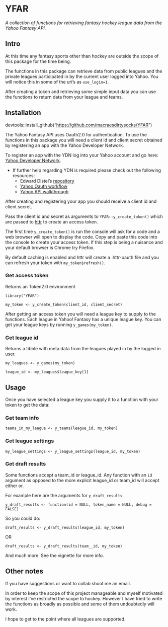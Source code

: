 
<!-- README.md is generated from README.Rmd. Please edit that file -->

# YFAR

*A collection of functions for retrieving fantasy hockey league data
from the Yahoo Fantasy API.*

<!-- badges: start -->

<!-- badges: end -->

## Intro

At this time any fantasy sports other than hockey are outside the scope
of this package for the time being.

The functions in this package can retrieve data from public leagues and
the private leagues participated in by the current user logged into
Yahoo. You will notice this in some of the uri’s as `use_login=1`.

After creating a token and retrieving some simple input data you can use
the functions to return data from your league and teams.

## Installation

devtools::install\_github(“<https://github.com/macraesdirtysocks/YFAR>”)

The Yahoo Fantasy API uses Oauth2.0 for authentication. To use the
functions in this package you will need a client id and client secret
obtained by registering an app with the Yahoo Developer Network.

To register an app with the YDN log into your Yahoo account and go here:
[Yahoo Developer Network](https://developer.yahoo.com/apps/create/).

  - If further help regarding YDN is required please check out the
    following resources:
      - Edward Distel’s
        [repository](https://github.com/edwarddistel/yahoo-fantasy-baseball-reader)
      - [Yahoo Oauth
        workflow](%22https://web.archive.org/web/20130630133353/http://developer.yahoo.com/oauth/guide/oauth-guide.html)
      - [Yahoo API
        walkthrough](%22https://web.archive.org/web/20130822065813/http://developer.yahoo.com/fantasysports/guide/index.html)

After creating and registering your app you should receive a client id
and client secret.

Pass the client id and secret as arguments to `YFAR::y_create_token()`
which are passed to [httr](https://httr.r-lib.org/) to create an access
token.

The first time `y_create_token()` is run the console will ask for a code
and a web browser will open to display the code. Copy and paste this
code into the console to create your access token. If this step is being
a nuisance and your default browser is Chrome try Firefox.

By default caching is enabled and httr will create a .httr-oauth file
and you can refresh your token with `my_token$refresh()`.

### Get access token

Returns an Token2.0 environment

`library("YFAR")`

`my_token <- y_create_token(client_id, client_secret)`

After getting an access token you will need a league key to supply to
the functions. Each league in Yahoo\! Fantasy has a unique league key.
You can get your league keys by running `y_games(my_token)`.

### Get league id

Returns a tibble with meta data from the leagues played in by the logged
in user.

`my_leagues <- y_games(my_token)`

`league_id <- my_leagues$league_key[1]`

## Usage

Once you have selected a league key you supply it to a function with
your token to get the data:

### Get team info

`teams_in_my_league <- y_teams(league_id, my_token)`

### Get league settings

`my_league_settings <- y_league_settings(league_id, my_token)`

### Get draft results

Some functions accept a team\_id or league\_id. Any function with an
`id` argument as opposed to the more explicit league\_id or team\_id
will accept either or.

For example here are the arguments for `y_draft_results`:

    y_draft_results <- function(id = NULL, token_name = NULL, debug = FALSE)

So you could do:

`draft_results <- y_draft_results(league_id, my_token)`

OR

`draft_results <- y_draft_results(team__id, my_token)`

And much more. See the vignette for more info.

## Other notes

If you have suggestions or want to collab shoot me an email.

In order to keep the scope of this project manageable and myself
motivated by interest I’ve restricted the scope to hockey. However I
have tried to write the functions as broadly as possible and some of
them undoubtedly will work.

I hope to get to the point where all leagues are supported.
